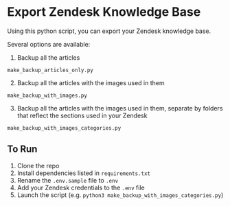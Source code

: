 # Export Zendesk Knowledge Base

Using this python script, you can export your Zendesk knowledge base.

Several options are available:

1. Backup all the articles

`make_backup_articles_only.py`

2. Backup all the articles with the images used in them
   
`make_backup_with_images.py`

3. Backup all the articles with the images used in them, separate by folders that reflect the sections used in your Zendesk
   
`make_backup_with_images_categories.py`

## To Run

1. Clone the repo
2. Install dependencies listed in `requirements.txt`
3. Rename the `.env.sample` file to `.env` 
4. Add your Zendesk credentials to the `.env` file
5. Launch the script (e.g. `python3 make_backup_with_images_categories.py`)

